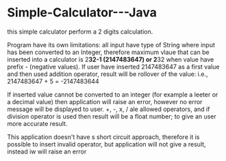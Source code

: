 # Simple-Calculator---Java
this simple calculator perform a 2 digits calculation.

Program have its own limitations:
all input have type of String where input has been converted to an Integer, therefore maximum vlaue that can be inserted into a calculator is 2**32-1 (2147483647) or 2**32 when value have prefix - (negative values). If user have inserted 2147483647 as a first value and then used addition operator, result will be rollover of the value: i.e., 2147483647 + 5 = -2147483644

If inserted value cannot be converted to an integer (for example a leeter or a decimal value) then application will raise an error, however no error message will be displayed to user.
+, -, x, / ale allowed operators, and if division operator is used then result will be a float number; to give an user more accurate result.

This application doesn't have s short circuit approach, therefore it is possible to insert invalid operator, but application will not give a result, instead iw will raise an error
